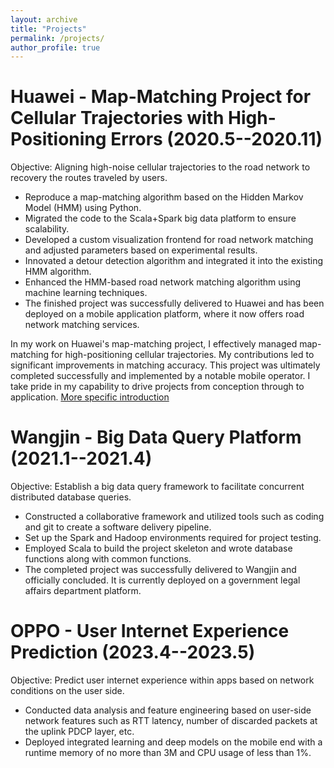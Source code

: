 ```yaml
---
layout: archive
title: "Projects"
permalink: /projects/
author_profile: true
---
```


Huawei - Map-Matching Project for Cellular Trajectories with High-Positioning Errors (2020.5--2020.11)
==========
Objective: Aligning high-noise cellular trajectories to the road network to recovery the routes traveled by users.

- Reproduce a map-matching algorithm based on the Hidden Markov Model (HMM) using Python.
- Migrated the code to the Scala+Spark big data platform to ensure scalability.
- Developed a custom visualization frontend for road network matching and adjusted parameters based on experimental results.
- Innovated a detour detection algorithm and integrated it into the existing HMM algorithm.
- Enhanced the HMM-based road network matching algorithm using machine learning techniques.
- The finished project was successfully delivered to Huawei and has been deployed on a mobile application platform, where it now offers road network matching services.

In my work on Huawei's map-matching project, I effectively managed map-matching for high-positioning cellular trajectories. My contributions led to significant improvements in matching accuracy. This project was ultimately completed successfully and implemented by a notable mobile operator. I take pride in my capability to drive projects from conception through to application.
[More specific introduction]({{site.url}}/proj/mapmatching)

Wangjin - Big Data Query Platform (2021.1--2021.4)
========
Objective: Establish a big data query framework to facilitate concurrent distributed database queries.

- Constructed a collaborative framework and utilized tools such as coding and git to create a software delivery pipeline.
- Set up the Spark and Hadoop environments required for project testing.
- Employed Scala to build the project skeleton and wrote database functions along with common functions.
- The completed project was successfully delivered to Wangjin and officially concluded. It is currently deployed on a government legal affairs department platform.

OPPO - User Internet Experience Prediction (2023.4--2023.5)
========
Objective: Predict user internet experience within apps based on network conditions on the user side.

- Conducted data analysis and feature engineering based on user-side network features such as RTT latency, number of discarded packets at the uplink PDCP layer, etc.
- Deployed integrated learning and deep models on the mobile end with a runtime memory of no more than 3M and CPU usage of less than 1%.

